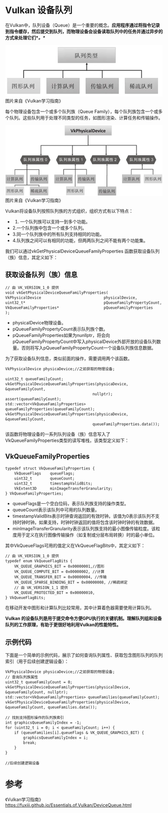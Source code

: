 # Vulkan 设备队列

在Vulkan中，队列设备（Queue）是一个重要的概念。**应用程序通过将指令记录到指令缓存，然后提交到队列，而物理设备会设备读取队列中的任务并通过异步的方式来处理它们\**。\****

![图片](./assets/640-1741509654020-56.webp)图片来自《Vulkan学习指南》

每个物理设备包含一个或多个队列族（Queue Family），每个队列族包含一个或多个队列。这些队列用于处理不同类型的任务，如图形渲染、计算任务和传输操作。

![图片](./assets/640-1741509654020-57.webp)图片来自《Vulkan学习指南》

Vulkan将设备队列按照队列族的方式组织，组织方式有以下特点：

- 1. 一个队列族可以支持一到多个功能。
- 2.一个队列族中包含一个或多个队列。
- 3.同一个队列族中的所有队列支持相同的功能。
- 4.队列族之间可以有相同的功能，但两两队列之间不能有两个功能集。

我们可以通过vkGetPhysicalDeviceQueueFamilyProperties 函数获取设备队列（族）信息，其定义如下：

## 获取设备队列（族）信息

```
// 由 VK_VERSION_1_0 提供
void vkGetPhysicalDeviceQueueFamilyProperties(
VkPhysicalDevice                            physicalDevice,
uint32_t*                                   pQueueFamilyPropertyCount,
VkQueueFamilyProperties*                    pQueueFamilyProperties
);
```



- physicalDevice物理设备。
- pQueueFamilyPropertyCount表示队列族个数。
- pQueueFamilyProperties如果为nunllptr，将会向pQueueFamilyPropertyCount中写入physicalDevice外部开放的设备队列数量。否则将写入pQueueFamilyPropertyCount一个设备队列族信息数据。

为了获取设备队列信息，类似前面的操作，需要调用两个该函数。

```
VkPhysicalDevice physicaDevice;//之前获取的物理设备;

uint32_t queueFamilyCount;
vkGetPhysicalDeviceQueueFamilyProperties(physicaDevice, &queueFamilyCount,
                                       nullptr);
assert(queueFamilyCount);
std::vector<VkQueueFamilyProperties> queueFamilyProperties(queueFamilyCount);
vkGetPhysicalDeviceQueueFamilyProperties(physicaDevice, &queueFamilyCount,
                                       queueFamilyProperties.data());
```

该函数将物理设备的一系列队列设备（族）信息写入了VkQueueFamilyProperties类型的读写堆栈，该类型定义如下：

## VkQueueFamilyProperties

```
typedef struct VkQueueFamilyProperties {
    VkQueueFlags    queueFlags;
    uint32_t        queueCount;
    uint32_t        timestampValidBits;
    VkExtent3D      minImageTransferGranularity;
} VkQueueFamilyProperties;
```



- queueFlags是一个空白位码，表示队列族支持的操作类型。
- queueCount表示该队列中可用的队列数量。
- timestampValidBits表示时钟查询返回的有效时钟。该值为0表示该队列不支持时钟时钟。如果支持，时钟时钟返回的值将包含该时钟时钟的有效数据。
- minImageTransferGranularity表示该队列族支持的最小图像传输粒度。该粒度用于定义在执行图像传输操作（如复制或分层布局转换）时的最小单位。

其中VkQueueFlags可用的值定义在VkQueueFlagBits中，其定义如下：

```
// 由 VK_VERSION_1_0 提供
typedef enum VkQueueFlagBits {
    VK_QUEUE_GRAPHICS_BIT = 0x00000001,//图形
    VK_QUEUE_COMPUTE_BIT = 0x00000002, //计算
    VK_QUEUE_TRANSFER_BIT = 0x00000004, //传输
    VK_QUEUE_SPARSE_BINDING_BIT = 0x00000008, //稀疏绑定
    // 由 VK_VERSION_1_1 提供
    VK_QUEUE_PROTECTED_BIT = 0x00000010,
} VkQueueFlagBits;
```

在移动开发中图形和计算队列比较常用，其中计算着色器需要使用计算队列。

**Vulkan 的设备队列是用于提交命令方便GPU执行的关键机制。理解队列组和设备队列的工作原理，有助于更很好地利用Vulkan的性能特性。**

## 示例代码

下面是一个简单的示例代码，展示了如何查询队列属性、获取包含图形队列的队列索引（用于后续创建逻辑设备）：

```
VkPhysicalDevice physicaDevice;//之前获取的物理设备;
// 查询队列族属性
uint32_t queueFamilyCount = 0;
vkGetPhysicalDeviceQueueFamilyProperties(physicalDevice, &queueFamilyCount, nullptr);
std::vector<VkQueueFamilyProperties> queueFamilies(queueFamilyCount);
vkGetPhysicalDeviceQueueFamilyProperties(physicalDevice, &queueFamilyCount, queueFamilies.data());

// 找到支持图形操作的队列族索引
int graphicsQueueFamilyIndex = -1;
for (uint32_t i = 0; i < queueFamilyCount; i++) {
    if (queueFamilies[i].queueFlags & VK_QUEUE_GRAPHICS_BIT) {
        graphicsQueueFamilyIndex = i;
        break;
    }
}

//后续创建逻辑设备
```

# 参考

《Vulkan学习指南》
https://fuxiii.github.io/Essentials.of.Vulkan/DeviceQueue.html